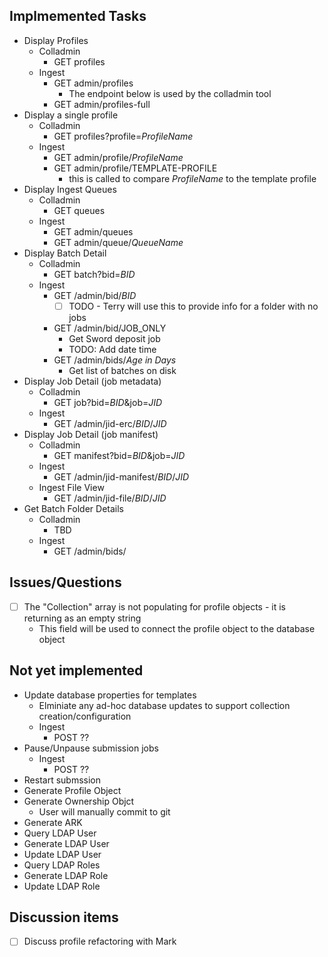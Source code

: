 ## Implmemented Tasks
- Display Profiles
  - Colladmin 
    - GET profiles
  - Ingest
    - GET admin/profiles 
      - The endpoint below is used by the colladmin tool
    - GET admin/profiles-full
- Display a single profile
  - Colladmin
    - GET profiles?profile=*ProfileName*
  - Ingest
    - GET admin/profile/*ProfileName*
    - GET admin/profile/TEMPLATE-PROFILE
      - this is called to compare *ProfileName* to the template profile
- Display Ingest Queues
  - Colladmin
    - GET queues
  - Ingest
    - GET admin/queues
    - GET admin/queue/*QueueName*
- Display Batch Detail
  - Colladmin
    - GET batch?bid=*BID*
  - Ingest
    - GET /admin/bid/*BID*
      - [ ] TODO - Terry will use this to provide info for a folder with no jobs 
    - GET /admin/bid/JOB_ONLY
      - Get Sword deposit job
      - TODO: Add date time 
    - GET /admin/bids/*Age in Days*
      - Get list of batches on disk
- Display Job Detail (job metadata)
  - Colladmin
    - GET job?bid=*BID*&job=*JID*
  - Ingest
    - GET /admin/jid-erc/*BID*/*JID*
- Display Job Detail (job manifest)
  - Colladmin
    - GET manifest?bid=*BID*&job=*JID*
  - Ingest
    - GET /admin/jid-manifest/*BID*/*JID*
  - Ingest File View
    - GET /admin/jid-file/*BID*/*JID*
- Get Batch Folder Details
  - Colladmin
    - TBD
  - Ingest
    - GET /admin/bids/<age in days>  

## Issues/Questions
- [ ] The "Collection" array is not populating for profile objects - it is returning as an empty string
  - This field will be used to connect the profile object to the database object 

## Not yet implemented

- Update database properties for templates
  - Elminiate any ad-hoc database updates to support collection creation/configuration
  - Ingest
    - POST ??
- Pause/Unpause submission jobs
  - Ingest
    - POST ??
- Restart submssion
- Generate Profile Object
- Generate Ownership Objct
  - User will manually commit to git
- Generate ARK
- Query LDAP User
- Generate LDAP User
- Update LDAP User
- Query LDAP Roles
- Generate LDAP Role
- Update LDAP Role

## Discussion items
- [ ] Discuss profile refactoring with Mark

